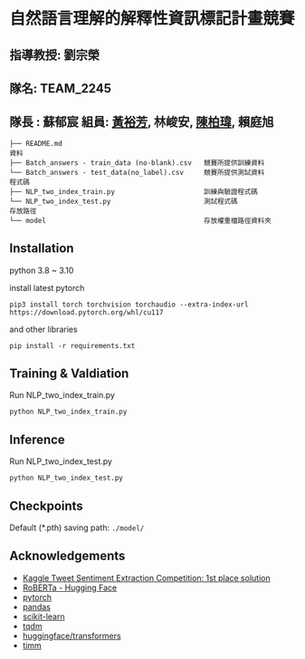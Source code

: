 # 自然語言理解的解釋性資訊標記計畫競賽

## 指導教授: 劉宗榮  

## 隊名: TEAM_2245

## 隊長 : 蘇郁宸  組員: [黃裕芳](https://github.com/Andrewhsin), 林峻安, [陳柏瑋](https://github.com/bobo0303), 賴庭旭  

```
├── README.md    
資料
├── Batch_answers - train_data (no-blank).csv   競賽所提供訓練資料
└── Batch_answers - test_data(no_label).csv     競賽所提供測試資料
程式碼
├── NLP_two_index_train.py                      訓練與驗證程式碼
└── NLP_two_index_test.py                       測試程式碼
存放路徑
└── model                                       存放權重檔路徑資料夾
```

## Installation
python 3.8 ~ 3.10

install latest pytorch
```
pip3 install torch torchvision torchaudio --extra-index-url https://download.pytorch.org/whl/cu117
```
and other libraries
```
pip install -r requirements.txt
```


## Training & Valdiation

Run NLP_two_index_train.py 

```
python NLP_two_index_train.py 
```

## Inference

Run NLP_two_index_test.py 
```
python NLP_two_index_test.py 
```

## Checkpoints
Default (*.pth) saving path: `./model/`

## Acknowledgements

* [Kaggle Tweet Sentiment Extraction Competition: 1st place solution](https://github.com/heartkilla/kaggle_tweet)
* [RoBERTa - Hugging Face](https://huggingface.co/docs/transformers/model_doc/roberta)
* [pytorch](https://pytorch.org/)
* [pandas](https://github.com/pandas-dev/pandas/)
* [scikit-learn](https://github.com/scikit-learn/scikit-learn)
* [tqdm](https://github.com/tqdm/tqdm)
* [huggingface/transformers](https://github.com/huggingface/transformers)
* [timm](https://github.com/rwightman/pytorch-image-models)

